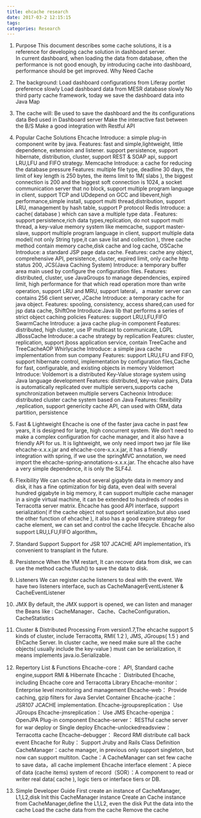 ```yaml
---
title: ehcache research
date: 2017-03-2 12:15:15
tags: 
categories: Research
---
```

1. Purpose
This document describes some cache solutions, it is a reference for developing cache solution in dashboard server.     
In current dashboard, when loading the data from database, often the performance is not good enough, by introducing cache into dashboard, performance should be get improved.
Why Need Cache

<!--more-->

2. The background:
Load dashboard  configurations from Liferay portlet preference slowly
Load dashboard data from MESR database slowly
No third party cache framework, today we save the dashboard data into Java Map 

3. The cache will:
Be used to save the dashboard and the its configurations data
Bed used in Dashboard server
Make the interactive fast between the B/S
Make a good integration with Restful API

4. Popular Cache Solutions
Ehcache 
Introduce: a simple plug-in component write by java.
Features: fast and simple,lightweight, little dependence, extension and listener. support persistence, support hibernate, distribution, cluster, support REST & SOAP api, support LRU,LFU and FIFO strategy.
Memcache
Introduce: a cache for reducing the database pressure
Features: multiple file type, deadline 30 days, the limit of key length is 250 bytes, the items limit to 1M( slabs ), the biggest connection is 200 and the biggest soft connection is 1024, a socket communication server that no block, support multiple program language in client, support TCP and UDdepend on GCC and libevent,high performance,simple install, support multi thread,distribution, support LRU, management by hash table, support P protocol
Redis
Introduce: a cache( database ) which can save a multiple type data .
Features: support persistence,rich data types,replication, do not support multi thread, a key-value memory system like memcache, support master-slave, support multiple program language in client, support multiple data model( not only String type,it can save list and collection ), three cache method contain memory cache,disk cache and log cache,
OSCache
Introduce: a standard JSP page data cache. 
Features: cache any object, comprehensive API, persistence, cluster, expired limit, only cache http status 200,
JCS(Java Caching System)
Introduce:  a temporary buffer area main used by configure the configuration files.
Features: distributed, cluster, use JavaGroups to manage dependencies, expired limit, high performance for that which read operation more than write operation, support LRU and MRU, support lateral， a master server can contains 256 client server,
JCache
Introduce: a temporary cache for java object.
Features: spooling, consistency, access shared,can used for jsp data cache,
ShiftOne
Introduce:Java lib that performs a series of strict object caching policies
Features: support LRU,LFU,FIFO
SwarmCache
Introduce: a java cache plug-in component
Features: distributed, high cluster, use IP multicast to communicate, LGPL
JBossCache
Introduce:.a cache strategy by replication
Features: cluster, replication, support jboss application service, contain TreeCache and TreeCacheAOP
Whirlycache
Introduce: a simple java cache implementation from sun company
Features: support LRU,LFU and FIFO, support hibernate control, implementation by configuration files,Cache for fast, configurable, and existing objects in memory
Voldemort
Introduce: Voldemort is a distributed Key-Value storage system using Java language development
Features: distributed, key-value pairs, Data is automatically replicated over multiple servers,supports cache synchronization between multiple servers
Cacheonix
Introduce: distributed cluster cache system based on Java
Features: flexibility ,replication, support genericity cache API, can used with ORM, data partition, persistence

5. Fast & Lightweight
Ehcache is one of the faster java cache in past few years, it is designed for large, high concurrent system. We don’t need to make a complex configuration for cache manager, and it also have a friendly API for us.
It is lightweight, we only need import two jar file like ehcache-x.x.x.jar and ehcache-core-x.x.x.jar, it has a friendly integration with spring, if we use the springMVC annotation, we need import the ehcache-spring-annotations-x.x.x.jar.
The ehcache also have a very simple dependence, it is only the SLF4J. 

6. Flexibility
We can cache about several gigabyte data in memory and disk, it has a fine optimization for big data, even deal with several hundred gigabyte in big memory, it can support multiple cache manager in a single virtual machine, it can be extended to hundreds of nodes in Terracotta server matrix.
Ehcache has good API interface, support serialization( if the cache object not support serialization,but also used the other function of ehcache  ), it also has a good expire strategy for cache element, we can set and control the cache lifecycle.
Ehcache also support LRU,LFU,FIFO algorithm。

7. Standard Support
Support for JSR 107 JCACHE API  implementation, it’s convenient to transplant in the future.

8. Persistence
When the VM restart, It can recover data from disk, we can use the method cache.flush() to save the data to disk.

9. Listeners
We can register cache listeners to deal with the event. We have two listeners interface, such as 
CacheManagerEventListener & CacheEventListener

10. JMX
By default, the JMX support is opened, we can listen and manager the Beans like :
CacheManager、Cache、CacheConfiguration、CacheStatistics 

11. Cluster & Distributed Processing
From version1.7,The ehcache support 5 kinds of cluster, include Terracotta, RMI( 1.2 ), JMS, JGroups( 1.5 ) and EhCache Server.
In cluster cache, we need make sure all the cache objects( usually include the key-value  ) must can be serialization, it means implements java.io.Serializable.

12. Repertory List & Functions
Ehcache-core： 		API, Standard cache engine,support RMI & Hibernate
Ehcache：	Distributed Ehcache, including Ehcache core and Terracotta Library
Ehcache-monitor：	Enterprise level monitoring and management
Ehcache-web：	Provide caching, gzip filters for Java Servlet Container
Ehcache-jcache：	JSR107 JCACHE implementation.
Ehcache-jgroupsreplication：	Use JGroups
Ehcache-jmsreplication：		Use JMS
Ehcache-openjpa：	OpenJPA Plug-in component
Ehcache-server：		RESTful cache server for war deploy or Single deploy
Ehcache-unlockedreadsview： Terracotta cache
Ehcache-debugger： 	Record RMI distribute call back event
Ehcache for Ruby： 	Support Jruby and Rails
Class Definition
CacheManager：cache manager, in previous only support singleton, but now can support multiton.
Cache：A CacheManager can set few cache to save data，all cache implement Ehcache interface
element：A piece of data (cache items) 
system of record（SOR）：A component to read or writer real data( cache ), logic tiers or interface tiers or DB.

13. Simple Developer Guide
First create an instance of CacheManager, L1,L2,disk
Init this CacheManager instance
Create an Cache instance from CacheManager,define the L1,L2, even the disk
Put the data into the cache
Load the cache data from the cache
Remove the cache  


